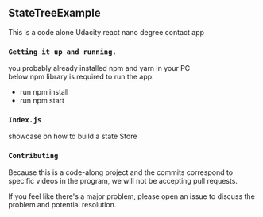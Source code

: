 ## StateTreeExample

This is a code alone Udacity react nano degree contact app 

### `Getting it up and running.`

you probably already installed npm and yarn in your PC<br />
below npm library is required to run the app:<br />
*  run npm install <br />
*  run npm start<br />

### `Index.js`
showcase on how to build a state Store

### `Contributing`
Because this is a code-along project and the commits correspond to specific videos in the program, we will not be accepting pull requests.

If you feel like there's a major problem, please open an issue to discuss the problem and potential resolution.
